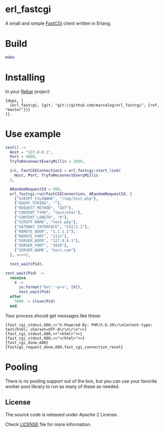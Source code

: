 erl_fastcgi
===========

A small and simple [FastCGI](https://web.archive.org/web/20160119141816/http://www.fastcgi.com/drupal/node/6?q=node%2F22#S3.3)
client written in Erlang.

# Build

```bash
make
```

# Installing
In your <a href="http://www.rebar3.org/">Rebar</a> project:

```
{deps, [
  {erl_fastcgi, {git, "git://github.com/marcelog/erl_fastcgi", {ref, "master"}}}
]}.
```

# Use example
```erlang
test() ->
  Host = "127.0.0.1",
  Port = 9000,
  TryToReconnectEveryMillis = 1000,

  {ok, FastCGIConnection} = erl_fastcgi:start_link(
    Host, Port, TryToReconnectEveryMillis
  ),

  ARandomRequestId = 600,
  erl_fastcgi:run(FastCGIConnection, ARandomRequestId, [
    {"SCRIPT_FILENAME", "/tmp/test.php"},
    {"QUERY_STRING", ""},
    {"REQUEST_METHOD", "GET"},
    {"CONTENT_TYPE", "text/html"},
    {"CONTENT_LENGTH", "0"},
    {"SCRIPT_NAME", "test.php"},
    {"GATEWAY_INTERFACE", "CGI/1.1"},
    {"REMOTE_ADDR", "1.1.1.1"},
    {"REMOTE_PORT", "1111"},
    {"SERVER_ADDR", "127.0.0.1"},
    {"SERVER_PORT", "3838"},
    {"SERVER_NAME", "host.com"}
  ], <<>>),

  test_wait(Pid).

test_wait(Pid) ->
  receive
    X ->
      io:format("Got: ~p~n", [X]),
      test_wait(Pid)
  after
    5000 -> close(Pid)
  end.
```

Your process should get messages like these:
```
{fast_cgi_stdout,600,<<"X-Powered-By: PHP/5.6.30\r\nContent-type: text/html; charset=UTF-8\r\n\r\n">>}
{fast_cgi_stdout,600,<<"<html>">>}
{fast_cgi_stdout,600,<<"</html>">>}
{fast_cgi_done,600}
{fastcgi_request_done,600,fast_cgi_connection_reset}
```

# Pooling
There is no pooling support out of the box, but you can use your favorite worker
pool library to run as many of these as needed.

## License
The source code is released under Apache 2 License.

Check [LICENSE](https://github.com/marcelog/erl_fastcgi/blob/master/LICENSE) file for more information.
